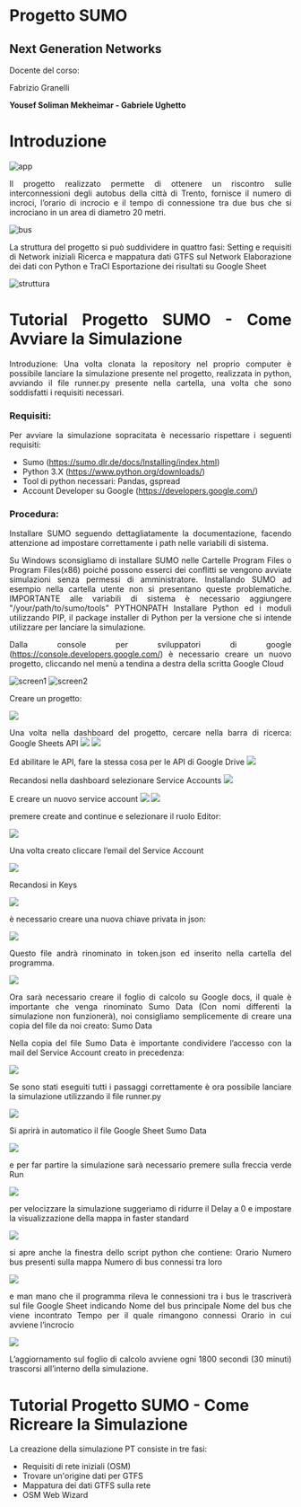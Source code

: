 # Progetto SUMO
## Next Generation Networks 

Docente del corso:

Fabrizio Granelli 


**Yousef Soliman Mekheimar - Gabriele Ughetto**


# Introduzione

![app](SumoNGN/images/app.png)

<div style="text-align: justify">Il progetto realizzato permette di ottenere un riscontro sulle interconnessioni degli autobus della città di Trento, fornisce il numero di incroci, l’orario di incrocio e il tempo di connessione tra due bus che si incrociano in un area di diametro 20 metri.

![bus](/images/bus.png)


La struttura del progetto si può suddividere in quattro fasi:
Setting e requisiti di Network iniziali 
Ricerca e mappatura dati GTFS sul Network
Elaborazione dei dati con Python e TraCI
Esportazione dei risultati su Google Sheet

![struttura](/images/struttura.png)



# Tutorial Progetto SUMO - Come Avviare la Simulazione
Introduzione:
Una volta clonata la repository nel proprio computer è possibile lanciare la simulazione presente nel progetto, realizzata in python, avviando il file runner.py presente nella cartella, una volta che sono soddisfatti i requisiti necessari.
### Requisiti:
Per avviare la simulazione sopracitata è necessario rispettare i seguenti requisiti:
- Sumo (https://sumo.dlr.de/docs/Installing/index.html)
- Python 3.X (https://www.python.org/downloads/)
- Tool di python necessari: Pandas, gspread 
- Account Developer su Google (https://developers.google.com/)

### Procedura:
Installare SUMO seguendo dettagliatamente la documentazione, facendo attenzione ad impostare correttamente i path nelle variabili di sistema. 

Su Windows sconsigliamo di installare SUMO nelle Cartelle Program Files o Program Files(x86) poiché possono esserci dei conflitti se vengono avviate simulazioni senza permessi di amministratore. Installando SUMO ad esempio nella cartella utente non si presentano queste problematiche.
IMPORTANTE alle variabili di sistema è necessario aggiungere "/your/path/to/sumo/tools"      PYTHONPATH
Installare Python ed i moduli utilizzando PIP, il package installer di Python per la versione che si intende utilizzare per lanciare la simulazione.

Dalla console per sviluppatori di google (https://console.developers.google.com/) è necessario creare un nuovo progetto, cliccando nel menù a tendina a destra della scritta Google Cloud

![screen1](/images/screen1.png)
![screen2](/images/screen2.png)

Creare un progetto:

![](/images/screen3.png)

Una volta nella dashboard del  progetto, cercare nella barra di ricerca: Google Sheets API
![](/images/screen4.png)
![](/images/screen5.png)

Ed abilitare le API, fare la stessa cosa per le API di Google Drive
![](/images/screen6.png)

Recandosi nella dashboard selezionare Service Accounts
![](/images/screen7.png)

E creare un nuovo service account
![](/images/screen8.png)
![](/images/screen9.png)

premere create and continue e selezionare il ruolo Editor:

![](/images/screen10.png)

Una volta creato cliccare l’email del Service Account

![](/images/screen11.png)

Recandosi in Keys

![](/images/screen12.png)

è necessario creare una nuova chiave privata in json:

![](/images/screen13.png)

Questo file andrà rinominato in token.json ed inserito nella cartella del programma.

![](/images/screen14.png)


Ora sarà necessario creare il foglio di calcolo su Google docs, il quale è importante che venga rinominato Sumo Data (Con nomi differenti la simulazione non funzionerà), noi consigliamo semplicemente di creare una copia del file da noi creato: Sumo Data 

Nella copia del file Sumo Data è importante condividere l’accesso con la mail del Service Account creato in precedenza: 

![](/images/screen15.png)


Se sono stati eseguiti tutti i passaggi correttamente è ora possibile lanciare la simulazione utilizzando il file runner.py 

![](/images/screen16.png)

Si aprirà in automatico il file Google Sheet Sumo Data

![](/images/screen17.png)

e per far partire la simulazione sarà necessario premere sulla freccia verde Run

![](/images/screen18.png)

per velocizzare la simulazione suggeriamo di ridurre il Delay a 0 e impostare la visualizzazione della mappa in faster standard

![](/images/screen19.png)

si apre anche la finestra dello script python che contiene:
Orario
Numero bus presenti sulla mappa
Numero di bus connessi tra loro

![](/images/screen20.png)

e man mano che il programma rileva le connessioni tra i bus le trascriverà sul file Google Sheet indicando 
Nome del bus principale
Nome del bus che viene incontrato
Tempo per il quale rimangono connessi
Orario in cui avviene l’incrocio

![](/images/screen21.png)

L’aggiornamento sul foglio di calcolo avviene ogni 1800 secondi (30 minuti) trascorsi all’interno della simulazione.</div>

# Tutorial Progetto SUMO - Come Ricreare la Simulazione
La creazione della simulazione PT consiste in tre fasi:
- Requisiti di rete iniziali (OSM)
- Trovare un'origine dati per GTFS
- Mappatura dei dati GTFS sulla rete
- OSM Web Wizard
